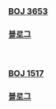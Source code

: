 ### [BOJ 3653](https://www.acmicpc.net/problem/3653)  
### [블로그](https://lotuslee.tistory.com/135)  
<br>

### [BOJ 1517](https://www.acmicpc.net/problem/1517)
### [블로그](https://mangu.tistory.com/63)
